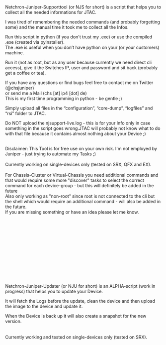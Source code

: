 <br> Netchron-Juniper-Supporttool (or NJS for short) is a script that helps you to collect all the needed informations for JTAC.</p>
<p class="has-line-data" data-line-start="2" data-line-end="3">I was tired of remembering the needed commands (and probably forgetting some) and the manual time it took me to collect all the Infos.</p>
<p class="has-line-data" data-line-start="4" data-line-end="6">Run this script in python (if you don't trust my .exe) or use the compiled .exe (created via pyinstaller).<br>
The .exe is useful when you don’t have python on your (or your customers) machine.</p>
<p class="has-line-data" data-line-start="7" data-line-end="8">Run it (not as root, but as any user because currently we need direct cli access), give it the Switches IP, user and password and sit back (probably get a coffee or tea).</p>
<p class="has-line-data" data-line-start="9" data-line-end="11">If you have any questions or find bugs feel free to contact me on Twitter (@chsjuniper) <br>or send me a Mail (chs [at] ip4 [dot] de)<br>
This is my first time programming in python - be gentle ;)</p>
<p class="has-line-data" data-line-start="12" data-line-end="13">Simply upload all files in the “configuration”, “core-dump”, “logfiles” and “rsi” folder to JTAC.</p>
<p class="has-line-data" data-line-start="14" data-line-end="15">Do NOT upload the njsupport-live.log - this is for your Info only in case something in the script goes wrong.JTAC will probably not know what to do with that file because it contains almost nothing about your Device ;)</p>
<br>Disclaimer: This Tool is for free use on your own risk. I'm not employed by Juniper - just trying to automate my Tasks ;)
<br>
<br>Currently working on single-devices only (tested on SRX, QFX and EX).
<br>
<br>For Chassis-Cluster or Virtual-Chassis you need additional commands and that would require some more "discover" tasks to select the correct command for each device-group - but this will definitely be added in the future
<br>Also only working as "non-root" since root is not connected to the cli but the shell which would require an additional command - will also be added in the future.
<br>If you are missing something or have an idea please let me know.
<br>
<br>
<br>
<br>
<br>
<br>
<br>
<br>
<br>
<br>
<br>
<br>
<br>
<br> Netchron-Juniper-Updater (or NJU for short) is an ALPHA-script (work in progress) that helps you to update your Device.</p>
<p class="has-line-data" data-line-start="2" data-line-end="3">It will fetch the Logs before the update, clean the device and then upload the image to the device and update it.</p>
<p class="has-line-data" data-line-start="4" data-line-end="6">When the Device is back up it will also create a snapshot for the new version.<br>
<br>
<br>Currently working and tested on single-devices only (tested on SRX).
<br>
<br>
<br>